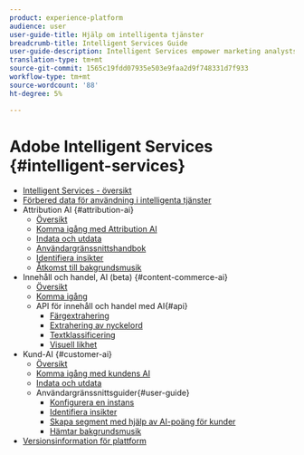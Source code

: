 ```yaml
---
product: experience-platform
audience: user
user-guide-title: Hjälp om intelligenta tjänster
breadcrumb-title: Intelligent Services Guide
user-guide-description: Intelligent Services empower marketing analysts and practitioners to leverage the power of artificial intelligence and machine learning in customer experience use cases. This allows for marketing analysts to set up predictions specific to a company's needs using business-level configurations without the need for data science expertise. Additionally, marketing practitioners can activate predictions in Adobe Experience Cloud, Adobe Experience Platform, and third-party applications.
translation-type: tm+mt
source-git-commit: 1565c19fdd07935e503e9faa2d9f748331d7f933
workflow-type: tm+mt
source-wordcount: '88'
ht-degree: 5%

---
```



# Adobe Intelligent Services {#intelligent-services}

* [Intelligent Services - översikt](home.md)
* [Förbered data för användning i intelligenta tjänster](data-preparation.md)
* Attribution AI {#attribution-ai}
   * [Översikt](attribution-ai/overview.md)
   * [Komma igång med Attribution AI](attribution-ai/getting-started.md)
   * [Indata och utdata](attribution-ai/input-output.md)
   * [Användargränssnittshandbok](attribution-ai/user-guide.md)
   * [Identifiera insikter](attribution-ai/discover-insights.md)
   * [Åtkomst till bakgrundsmusik](attribution-ai/download-scores.md)
* Innehåll och handel, AI (beta) {#content-commerce-ai}
   * [Översikt](content-commerce-ai/overview.md)
   * [Komma igång](content-commerce-ai/getting-started.md)
   * API för innehåll och handel med AI{#api}
      * [Färgextrahering](content-commerce-ai/api/color-extraction.md)
      * [Extrahering av nyckelord](content-commerce-ai/api/keyword-extraction.md)
      * [Textklassificering](content-commerce-ai/api/text-classification.md)
      * [Visuell likhet](content-commerce-ai/api/visual-similarity.md)
* Kund-AI {#customer-ai}
   * [Översikt](customer-ai/overview.md)
   * [Komma igång med kundens AI](customer-ai/getting-started.md)
   * [Indata och utdata](customer-ai/input-output.md)
   * Användargränssnittsguider{#user-guide}
      * [Konfigurera en instans](customer-ai/user-guide/configure.md)
      * [Identifiera insikter](customer-ai/user-guide/discover-insights.md)
      * [Skapa segment med hjälp av AI-poäng för kunder](customer-ai/user-guide/create-segment.md)
      * [Hämtar bakgrundsmusik](customer-ai/user-guide/download-scores.md)
* [Versionsinformation för plattform](https://www.adobe.com/go/platform-release-notes-en)
